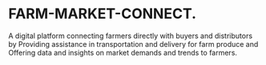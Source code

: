 # FARM-MARKET-CONNECT.
A digital platform connecting farmers directly with buyers and distributors by Providing assistance in transportation and delivery for farm produce and Offering data and insights on market demands and trends to farmers.
